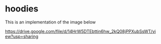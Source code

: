 # hoodies

This is an implementation of the image below

https://drive.google.com/file/d/14HrW5DTEbttin6hw_2kQ08jPPXubSsWT/view?usp=sharing
